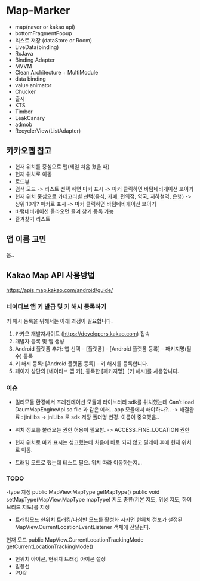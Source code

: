 # Map-Marker

- map(naver or kakao api)
- bottomFragmentPopup
- 리스트 저장 (dataStore or Room)
- LiveData(binding)
- RxJava
- Binding Adapter
- MVVM
- Clean Architecture + MultiModule
- data binding
- value animator
- Chucker
- 출시
- KTS
- Timber
- LeakCanary
- admob
- RecyclerView(ListAdapter)


## 카카오맵 참고

- 현재 위치를 중심으로 맵(제일 처음 켰을 때)
- 현재 위치로 이동
- 로드뷰
- 검색 모드 -> 리스트 선택 하면 마커 표시 -> 마커 클릭하면 바텀네비게이션 보이기
- 현재 위치 중심으로 카테고리별 선택(음식, 카페, 편의점, 약국, 지하철역, 은행) -> 상위 10개? 마커로 표시 -> 마커 클릭하면 바텀네비게이션 보이기
- 바텀네비게이션 올라오면 즐겨 찾기 등록 가능
- 즐겨찾기 리스트

## 앱 이름 고민
음..



## Kakao Map API 사용방법

https://apis.map.kakao.com/android/guide/

### 네이티브 앱 키 발급 및 키 해시 등록하기

키 해시 등록을 위해서는 아래 과정이 필요합니다.
1. 카카오 개발자사이트 (https://developers.kakao.com) 접속
2. 개발자 등록 및 앱 생성
3. Android 플랫폼 추가: 앱 선택 – [플랫폼] – [Android 플랫폼 등록] – 패키지명(필수) 등록
4. 키 해시 등록: [Android 플랫폼 등록] – 키 해시를 등록합니다.
5. 페이지 상단의 [네이티브 앱 키], 등록한 [패키지명], [키 해시]를 사용합니다.



### 이슈
- 멀티모듈 환경에서 프레젠테이션 모듈에 라이브러리 sdk를 위치했는데
Can`t load DaumMapEngineApi.so file 과 같은 에러..
app 모듈에서 해야하나?..
-> 해결완료 : jinilibs -> jniLibs 로 sdk 저장 폴더명 변경. 이름이 중요했음..

- 위치 정보를 불러오는 권한 허용이 필요함. 
-> ACCESS_FINE_LOCATION 권한

- 현재 위치로 마커 표시는 성고했는데 처음에 바로 되지 않고 딜레이 후에 현재 위치로 이동.

- 트래킹 모드로 했는데 테스트 필요. 위치 따라 이동하는지...



### TODO
-type 지정
public MapView.MapType getMapType()
public void setMapType(MapView.MapType mapType)
지도 종류(기본 지도, 위성 지도, 하이브리드 지도)를 지정


- 트래킹모드
현위치 트래킹/나침반 모드를 활성화 시키면 현위치 정보가 설정된 MapView.CurrentLocationEventListener 객체에 전달된다.

현재 모드
public MapView.CurrentLocationTrackingMode getCurrentLocationTrackingMode()


- 현위치 아이콘, 현위치 트래킹 아이콘 설정
- 말풍선
- POI?
